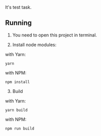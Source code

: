 It's test task.

## Running

1. You need to open this project in terminal.

2. Install node modules:

with Yarn:

`yarn`

with NPM:

`npm install`

3. Build

with Yarn:

`yarn build`

with NPM:

`npm run build`
